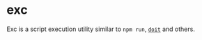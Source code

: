 # exc
Exc is a script execution utility similar to `npm run`, [`doit`](https://pydoit.org/) and others.
